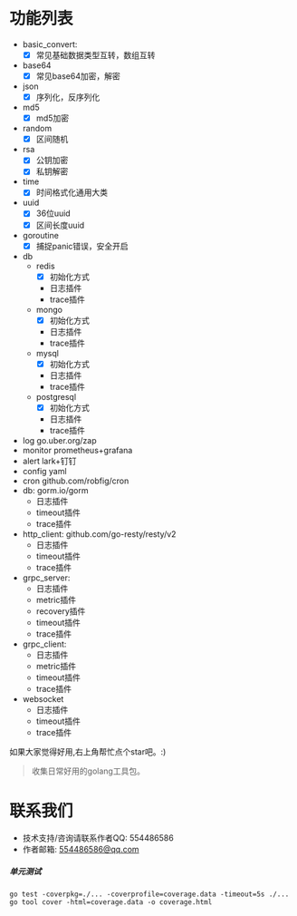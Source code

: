 # 功能列表

- basic_convert:
    - [X] 常见基础数据类型互转，数组互转
- base64
    - [X] 常见base64加密，解密
- json
    - [X] 序列化，反序列化
- md5
    - [X] md5加密
- random
    - [X] 区间随机
- rsa
    - [X] 公钥加密
    - [X] 私钥解密
- time
    - [X] 时间格式化通用大类
- uuid
    - [X] 36位uuid
    - [X] 区间长度uuid
- goroutine
    - [X] 捕捉panic错误，安全开启
- db
    - redis
        - [X] 初始化方式
        - 日志插件
        - trace插件
    - mongo
        - [X] 初始化方式
        - 日志插件
        - trace插件
    - mysql
        - [X] 初始化方式
        - 日志插件
        - trace插件
    - postgresql
        - [X] 初始化方式
        - 日志插件
        - trace插件
- log go.uber.org/zap
- monitor prometheus+grafana
- alert lark+钉钉
- config yaml
- cron github.com/robfig/cron
- db: gorm.io/gorm
    - 日志插件
    - timeout插件
    - trace插件
- http_client: github.com/go-resty/resty/v2
    - 日志插件
    - timeout插件
    - trace插件
- grpc_server:
    - 日志插件
    - metric插件
    - recovery插件
    - timeout插件
    - trace插件
- grpc_client:
    - 日志插件
    - metric插件
    - timeout插件
    - trace插件
- websocket
    - 日志插件
    - timeout插件
    - trace插件

如果大家觉得好用,右上角帮忙点个star吧。:)
> 收集日常好用的golang工具包。

# 联系我们

- 技术支持/咨询请联系作者QQ: 554486586
- 作者邮箱: 554486586@qq.com

##### 单元测试

```
go test -coverpkg=./... -coverprofile=coverage.data -timeout=5s ./...
go tool cover -html=coverage.data -o coverage.html
````